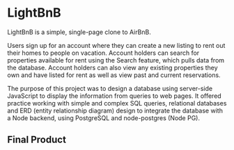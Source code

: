 # LightBnB

LightBnB is a simple, single-page clone to AirBnB.

Users sign up for an account where they can create a new listing to rent out their homes to people on vacation. Account holders can search for properties available for rent using the Search feature, which pulls data from the database. Account holders can also view any existing properties they own and have listed for rent as well as view past and current reservations.

The purpose of this project was to design a database using server-side JavaScript to display the information from queries to web pages. It offered practice working with simple and complex SQL queries, relational databases and ERD (entity relationship diagram) design to integrate the database with a Node backend, using PostgreSQL and node-postgres (Node PG).

## Final Product
